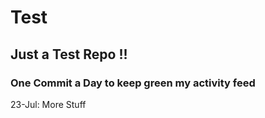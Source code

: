 # Test
## Just a Test Repo !!
### One Commit a Day to keep green my activity feed 

23-Jul: More Stuff


